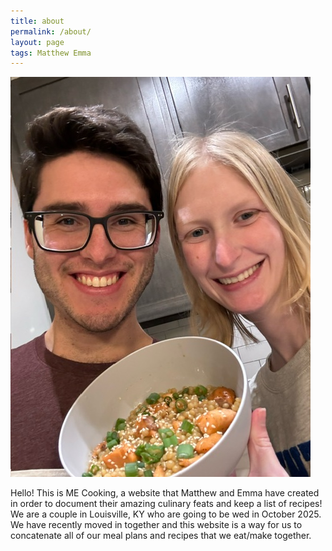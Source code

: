 ```yaml
---
title: about
permalink: /about/
layout: page
tags: Matthew Emma
---
```


<img src=/assets/img/Us.jpeg alt="Us">

Hello! This is ME Cooking, a website that Matthew and Emma have created in order to document their amazing culinary feats and keep a list of recipes!
We are a couple in Louisville, KY who are going to be wed in October 2025. We have recently moved in together and this website is a way for us to concatenate all of our meal plans and recipes that we eat/make together.
